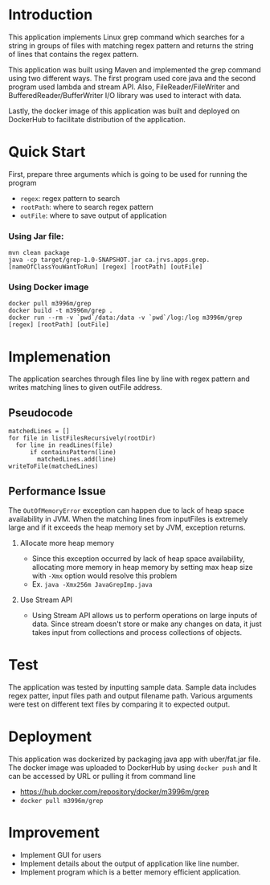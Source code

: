 # Introduction
This application implements Linux grep command which 
searches for a string in groups of files with matching regex
pattern and returns the string of lines that contains the regex pattern.


This application was built using Maven and implemented the grep command 
using two different ways. The first program used core java and the second 
program used lambda and stream API. Also, FileReader/FileWriter and 
BufferedReader/BufferWriter I/O library was used to interact with data.

Lastly, the docker image of this application was built and deployed 
on DockerHub to facilitate distribution of the application.


# Quick Start
First, prepare three arguments which is going to be used for running the program

- `regex`: regex pattern to search
- `rootPath`: where to search regex pattern
- `outFile`: where to save output of application

### Using Jar file:
```
mvn clean package
java -cp target/grep-1.0-SNAPSHOT.jar ca.jrvs.apps.grep.[nameOfClassYouWantToRun] [regex] [rootPath] [outFile]
```

### Using Docker image
```
docker pull m3996m/grep
docker build -t m3996m/grep .
docker run --rm -v `pwd`/data:/data -v `pwd`/log:/log m3996m/grep [regex] [rootPath] [outFile]
```


# Implemenation
The application searches through files line by line with regex pattern and 
writes matching lines to given outFile address.

## Pseudocode
```
matchedLines = []
for file in listFilesRecursively(rootDir)
  for line in readLines(file)
      if containsPattern(line)
        matchedLines.add(line)
writeToFile(matchedLines)
```

## Performance Issue
The `OutOfMemoryError` exception can happen due to lack of heap space availability in JVM. 
When the matching lines from inputFiles is extremely large and if it exceeds
the heap memory set by JVM, exception returns.

1. Allocate more heap memory
    - Since this exception occurred by lack of heap space availability,
      allocating more memory in heap memory by setting max heap size with
      `-Xmx` option would resolve this problem
    - Ex. `java -Xmx256m JavaGrepImp.java`

2. Use Stream API
    - Using Stream API allows us to perform operations on large inputs of data.
      Since stream doesn't store or make any changes on data, it just
      takes input from collections and process collections of objects.

# Test
The application was tested by inputting sample data. Sample data includes
regex patter, input files path and output filename path. Various arguments 
were test on different text files by comparing it to expected output.


# Deployment
This application was dockerized by packaging java app with uber/fat.jar
file. The docker image was uploaded to DockerHub by using `docker push`
and It can be accessed by URL or pulling it from command line
- https://hub.docker.com/repository/docker/m3996m/grep
- `docker pull m3996m/grep`

# Improvement
- Implement GUI for users
- Implement details about the output of application like line number.
- Implement program which is a better memory efficient application.